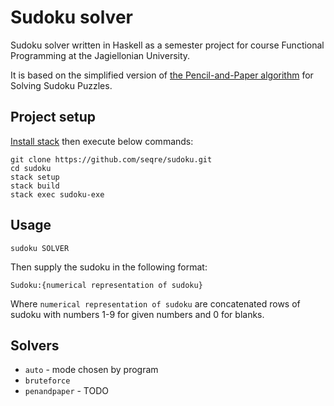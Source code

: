 # Sudoku solver

Sudoku solver written in Haskell as a semester project for course Functional Programming at the Jagiellonian University.

It is based on the simplified version of [the Pencil-and-Paper algorithm](https://www.ams.org/notices/200904/rtx090400460p.pdf) for Solving Sudoku Puzzles.

## Project setup
[Install stack](https://docs.haskellstack.org/en/stable/install_and_upgrade/) then execute below commands:
```
git clone https://github.com/seqre/sudoku.git
cd sudoku
stack setup
stack build
stack exec sudoku-exe
```

## Usage

`sudoku SOLVER`

Then supply the sudoku in the following format:

`Sudoku:{numerical representation of sudoku}`

Where `numerical representation of sudoku` are concatenated rows of sudoku with numbers 1-9 for given numbers and 0 for blanks. 


## Solvers

- `auto` - mode chosen by program
- `bruteforce`
- `penandpaper` - TODO